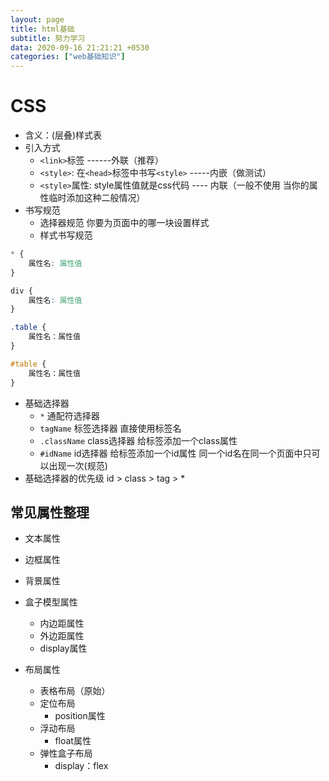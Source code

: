 ```yaml
---
layout: page
title: html基础
subtitle: 努力学习
data: 2020-09-16 21:21:21 +0530
categories: ["web基础知识"]
---
```


# CSS

- 含义：(层叠)样式表
- 引入方式
    - `<link>`标签 ------外联（推荐）
    - `<style>`: 在`<head>`标签中书写`<style>` -----内嵌（做测试）
    - `<style>`属性: style属性值就是css代码 ---- 内联（一般不使用 当你的属性临时添加这种二般情况）
- 书写规范
    - 选择器规范 你要为页面中的哪一块设置样式
    - 样式书写规范
```css
* {
    属性名: 属性值
}

div {
    属性名: 属性值
}

.table {
    属性名：属性值
}

#table {
    属性名：属性值
}

```

- 基础选择器
    - `*` 通配符选择器
    - `tagName` 标签选择器 直接使用标签名
    - `.className` class选择器 给标签添加一个class属性
    - `#idName` id选择器 给标签添加一个id属性 同一个id名在同一个页面中只可以出现一次(规范)
- 基础选择器的优先级 id > class > tag > *

## 常见属性整理

- 文本属性

- 边框属性

- 背景属性

- 盒子模型属性
    - 内边距属性
    - 外边距属性
    - display属性

- 布局属性
    - 表格布局（原始）
    - 定位布局
        - position属性
    - 浮动布局
        - float属性
    - 弹性盒子布局
        - display：flex
